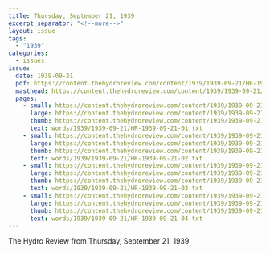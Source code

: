 ```yaml
---
title: Thursday, September 21, 1939
excerpt_separator: "<!--more-->"
layout: issue
tags:
  - "1939"
categories:
  - issues
issue:
  date: 1939-09-21
  pdf: https://content.thehydroreview.com/content/1939/1939-09-21/HR-1939-09-21.pdf
  masthead: https://content.thehydroreview.com/content/1939/1939-09-21/masthead/HR-1939-09-21.jpg
  pages:
    - small: https://content.thehydroreview.com/content/1939/1939-09-21/small/HR-1939-09-21-01.jpg
      large: https://content.thehydroreview.com/content/1939/1939-09-21/large/HR-1939-09-21-01.jpg
      thumb: https://content.thehydroreview.com/content/1939/1939-09-21/thumbnails/HR-1939-09-21-01.jpg
      text: words/1939/1939-09-21/HR-1939-09-21-01.txt
    - small: https://content.thehydroreview.com/content/1939/1939-09-21/small/HR-1939-09-21-02.jpg
      large: https://content.thehydroreview.com/content/1939/1939-09-21/large/HR-1939-09-21-02.jpg
      thumb: https://content.thehydroreview.com/content/1939/1939-09-21/thumbnails/HR-1939-09-21-02.jpg
      text: words/1939/1939-09-21/HR-1939-09-21-02.txt
    - small: https://content.thehydroreview.com/content/1939/1939-09-21/small/HR-1939-09-21-03.jpg
      large: https://content.thehydroreview.com/content/1939/1939-09-21/large/HR-1939-09-21-03.jpg
      thumb: https://content.thehydroreview.com/content/1939/1939-09-21/thumbnails/HR-1939-09-21-03.jpg
      text: words/1939/1939-09-21/HR-1939-09-21-03.txt
    - small: https://content.thehydroreview.com/content/1939/1939-09-21/small/HR-1939-09-21-04.jpg
      large: https://content.thehydroreview.com/content/1939/1939-09-21/large/HR-1939-09-21-04.jpg
      thumb: https://content.thehydroreview.com/content/1939/1939-09-21/thumbnails/HR-1939-09-21-04.jpg
      text: words/1939/1939-09-21/HR-1939-09-21-04.txt
---
```


The Hydro Review from Thursday, September 21, 1939

<!--more-->

